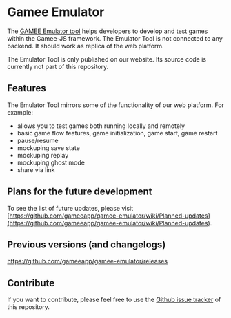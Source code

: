 # Gamee Emulator

The [GAMEE Emulator tool](http://emulator.gameeapp.com/) helps developers to develop and test games within the Gamee-JS framework. The Emulator Tool is not connected to any backend. It should work as replica of the web platform.

The Emulator Tool is only published on our website. Its source code is currently not part of this repository.

## Features

The Emulator Tool mirrors some of the functionality of our web platform. For example: 

 - allows you to test games both running locally and remotely
 - basic game flow features, game initialization, game start, game restart
 - pause/resume
 - mockuping save state
 - mockuping replay
 - mockuping ghost mode
 - share via link
 
## Plans for the future development

To see the list of future updates, please visit [https://github.com/gameeapp/gamee-emulator/wiki/Planned-updates](https://github.com/gameeapp/gamee-emulator/wiki/Planned-updates). 

## Previous versions (and changelogs)

https://github.com/gameeapp/gamee-emulator/releases

## Contribute

If you want to contribute, please feel free to use the [Github issue tracker](https://github.com/gameeapp/gamee-emulator/issues) of this repository. 
